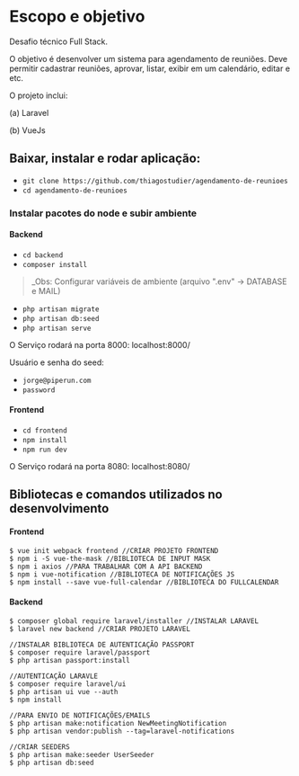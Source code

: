 # Escopo e objetivo

Desafio técnico Full Stack.

O objetivo é desenvolver um sistema para agendamento de reuniões. Deve permitir cadastrar reuniões, aprovar, listar, exibir em um calendário, editar e etc.

O projeto inclui:

(a) Laravel

(b) VueJs

## Baixar, instalar e rodar aplicação:

- `git clone https://github.com/thiagostudier/agendamento-de-reunioes`
- `cd agendamento-de-reunioes`

### Instalar pacotes do node e subir ambiente

#### Backend

- `cd backend`
- `composer install`

> _Obs: Configurar variáveis de ambiente (arquivo ".env" -> DATABASE e MAIL)

- `php artisan migrate`
- `php artisan db:seed`
- `php artisan serve`

O Serviço rodará na porta 8000: localhost:8000/

Usuário e senha do seed: 

- `jorge@piperun.com`
- `password`

#### Frontend

- `cd frontend`
- `npm install`
- `npm run dev`

O Serviço rodará na porta 8080: localhost:8080/

## Bibliotecas e comandos utilizados no desenvolvimento

#### Frontend

```
$ vue init webpack frontend //CRIAR PROJETO FRONTEND
$ npm i -S vue-the-mask //BIBLIOTECA DE INPUT MASK
$ npm i axios //PARA TRABALHAR COM A API BACKEND
$ npm i vue-notification //BIBLIOTECA DE NOTIFICAÇÕES JS
$ npm install --save vue-full-calendar //BIBLIOTECA DO FULLCALENDAR
```

#### Backend

```
$ composer global require laravel/installer //INSTALAR LARAVEL
$ laravel new backend //CRIAR PROJETO LARAVEL

//INSTALAR BIBLIOTECA DE AUTENTICAÇÃO PASSPORT
$ composer require laravel/passport 
$ php artisan passport:install 

//AUTENTICAÇÃO LARAVLE
$ composer require laravel/ui
$ php artisan ui vue --auth
$ npm install

//PARA ENVIO DE NOTIFICAÇÕES/EMAILS
$ php artisan make:notification NewMeetingNotification
$ php artisan vendor:publish --tag=laravel-notifications

//CRIAR SEEDERS
$ php artisan make:seeder UserSeeder
$ php artisan db:seed

```